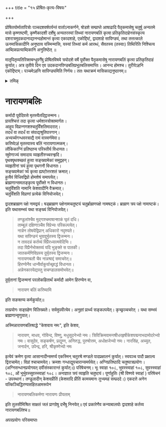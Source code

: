 +++
title = "१५ प्रोषित-कृत्य-विषयः"

+++

प्रोषितयोर्मातापित्रोः पञ्चदशवर्षपर्यन्तं वार्ताऽनाकर्णने, षोडशे सम्प्राप्ते आषाढादि पैतृकमासेषु चतुर्षु अन्यतमे मासे कृष्णाष्टमी, कृष्णैकादशी दर्शेषु अन्यतरस्यां तिथ्यां नारायणबलिं कृत्वा प्रतिकृतिदाहेनसंस्कृत्य दशरात्रमुदकदानाद्यानन्दहोमान्तं कृत्वा एकादशाहे, एकोद्दिष्टं, द्वादशाहे सापिण्ड्यं, तथा तत्तत्काले ऊनमासिकादीनि अनुष्ठाय यस्मिन्मासि, यस्यां तिथ्यां कर्म आरब्धं, सैवतस्य (तस्याः) तिथिरिति निश्चित्य आब्दिकप्रत्याब्दिकानि अनुतिष्ठेत् ॥

मातृपितृव्यतिरिक्तबन्धुवर्गेषु प्रोषितविषये त्रयोदशे वर्षे पूर्वोक्त पैतृकमासेषु नारायणबलिं कृत्वा प्रतिकृतिदाहं कुर्यात्। अत्र तृतीये दिन एव उदकदानपिण्डबलिप्रभूतबलिसमाप्तिः। आनन्द होमश्च। तुरीयेऽहनि एकोद्दिष्टम्। पञ्चमेऽहनि सापिण्ड्यमिति निर्णयः। ततः यथाक्रमं मासिकाद्यनुष्ठानम्॥

<details><summary>तमिऴ्</summary>

## 15 ப்ரோஷித க்ருத்ய விஷயம்

தேசாந்தரம் சென்றிருந்த தாய், தகப்பன் இவர்களின் இருப்பிடம் அறிய முடியாதபடி ஆகிவிட்டால் பதினைந்து வருடங்களுக்குப் பிறகு 16வது வருடத்தில் ஆடி, புரட்டாசி, மார்கழி, மாசி மாதங்களில் கிருஷ்ண அஷ்டமி, கிருஷ்ண ஏகாதசி, அமாவாஸ்யை இவைகளில் ஏதாவது ஒரு திதியை அவர்களின் மரண திதியாகக் கொண்டு முதலில் நாராயண பலியைச் செய்து பிரதிகிருதி தாஹத்தினால் ஸம்ஸ்காரம் செய்து, தசராத்ரம், ஆசௌசம் அனுஷ்டித்து க்ரமப்படி பிரதம தினத்திலேயே பாஷாண ஸ்தாபனாதிகளைச் செய்து, 11வது தினம், ஏகாஹம், 12வது தினம் ஸபிண்டீகரணம் செய்ய வேண்டும். பிறகு மாதாந்த்ர ஊன மாஸிகாதிகள்; அடுத்த வருடம் அதே திதியில் ஆப்திகம்; க்ரமமாக ப்ரத்யாப்திகாதிகளை அனுஷ்டித்து வர வேண்டும்.

மாதா பிதாக்கள் தவிர, இதரர்களின் தேசாந்த்ர கமனத்தின் நிலையை அறியாத விஷயத்தில் 12 வருடங்கள் முடிந்ததும், 13வது வருடத்தில் மேலே குறிப்பிட்ட மாதங்களில் மேலே குறிப்பிட்ட
திதிகளில் நாராயண பலி, பிரதிகிருதி ஸம்ஸ்காரம் இவைகளைச் செய்து மூன்றாவது தினத்தில் தசம தின க்ருத்யம், நான்காவது தினத்தில் ஏகாஹம், ஐந்தாவது தினத்தில் ஸபிண்டீகரணம் செய்ய வேண்டும். பிறகு க்ரமப்படி ஊன மாஸாதிகளைச் செய்து ஆப்திக ப்ரத்யாப்திகங்களைச் செய்ய வேண்டும்.

</details>

# नारायणबलिः

कर्मादौ पूर्वदिवसे मृतस्यैतद्द्विजन्मनः।  
प्रायश्चित्तं तदा कृत्वा धर्मशास्त्रोक्तमार्गतः।  
आहूय विप्रान्गणशश्चतुर्विंशतिमादरात्।  
तदर्धं वा तदर्धं वा संपाद्यश्रुतिपारगान्।  
अभ्यर्च्यगन्धवस्त्राद्यै रामं वास्वर्णमेवा॥  
करिष्येऽहं मृतस्यास्य बलिं नारायणात्मकम्।  
लौकिकाग्निं प्रतिष्ठाप्य परिस्तीर्य विधानतः।  
स्रुवेणाज्यं समादाय व्याहृतीरुच्चरन्हृदि।  
पृथक्पृथक्च्छतं हुत्वा सङ्ख्यामेकां समुद्वहन्।  
व्याहृतीनां त्रयं हुत्वा पृथगनौ विधानतः।  
सङ्ख्यामेकां त्र्यं कृत्वा ह्यष्टोत्तरशतं क्रमात्।  
हुत्वैवं विधिवद्विप्रो होमशेषं समापयेत्।  
ब्राह्मणान्समलङ्कृत्य पूर्वोक्ते न विधानतः।  
चतुर्विंशति नामानि केशवादीनि वैक्रमात्।  
चतुर्विंशति विप्राणां प्रत्येकं विनियोजयेत्।

द्वादशब्राह्मण पक्षे नामद्वयं। षड्ब्राह्मण पक्षेनामचतुष्टयं चतुर्ब्राह्मणपक्षे नामषट्कं। ब्राह्मण त्रय पक्षे नामाष्टकं। इति यथासम्भवं यथा सङ्ख्यं विनियोजयेत्। 

> तण्डुलांश्चैव मुद्गाश्चमाषान्शाकं घृतं दधि।  
ताम्बूलं दक्षिणाञ्चैव विप्रेभ्यः परिकल्पयेत्।  
नान्नेन तोषयेद्विप्रान् अधिकारो नदृश्यते।  
यथा सपिण्डनं भूयाद्दुर्मृतस्य द्विजन्मनः।  
न तावदन्नं कर्तव्यं विप्रैरध्यात्मवेदिभिः।  
तदा विप्रैर्नभोक्तव्यं यदि भुङ्क्ते स पातकी।  
जातकर्मणिविप्रस्य दुर्मृतस्य द्विजन्मनः।  
नारायणबलौ चैव नान्नश्राद्दं समाचरेत्॥  
हिरण्येनैव धान्यैर्वाकुर्याच्छ्राद्धं विधानतः।  
अन्नेनकारयेद्यस्तु सचण्डालसमोभवेत्॥

दुर्मृतानां द्विजन्मनां परलोकहितार्थं कर्मादौ आमेन हिरण्येन वा, 

> नारायण बलिं करिष्यामि

इति सङक्ल्प्य कर्मकुर्यात्॥

तत्प्रयोगः सङ्ग्रहेण विलिख्यते। सर्वमुपवीत्येव। अनुज्ञां प्रार्थ्य सङ्कल्पयेत्। कृच्छ्रञ्चचरेत् । यथा सम्भवं ब्राह्मणान्वृणुयात्।

अस्मिन्नारायणबलिश्राद्धे "केशवाय नमः", इति केशव, 

> नारायण, माधव, गोविन्द, विष्णु, मधुसूदनेभ्यो नमः। त्रिविक्रिमवामनश्रीधरहृषीकेशपद्मनाभदामोदरेभ्यो नमः। वासुदेव, सङ्कर्षण, प्रद्युम्न, अनिरुद्ध, पुरुषोत्तम, अधोक्षजेभ्यो नमः। नारसिंह, अच्युत, जनार्दन, उपेन्द्र, हरि, श्रीकृष्णेभ्यो नमः 

इत्येवं क्रमेण वृत्वा आसानादीन्समर्प्य एकस्मिन् चतुरश्रे मण्डले पादप्रक्षालनं कुर्यात्। स्वयञ्च पादौ प्रक्षाल्य द्विराचामेत्। विप्रां श्चाचामयेत्। क्रमशः गन्धाद्युपचारान्समर्पयेत्। अग्निप्रतिष्ठादि चतुष्पात्रप्रयोगः। (अग्निसन्धानप्रयोगवत् दर्वीसंस्कारान्तं कुर्यात्॥) परिषेचनम्। भूः स्वाहा १०८, भुवस्स्वाहा॑ १०८, सुवस्स्वाहा॑ १०८, ओं भूर्भुवस्सुवस्स्वाहा॑ १०८। अनाज्ञात त्रयं व्याहृति चतुष्टयं। पूर्णाहुतिः (श्री विष्णवे स्वाहा॑ ) परिषेचनं - उपस्थानं। तण्डुलादीन् केशवप्रीतिं (केशवादि प्रीतिं कामयमानः तुभ्यमहं सम्प्रददे।) एकदत्ते अनेन यत्किञ्चिद्धिरण्यसहितआमरूपेन 

> नारायणबलिकर्मणा नारायणः प्रीयताम् 

इति तुलसीमिश्रित साक्षतं जलं प्रागग्रेषु दर्भेषु निनयेत्॥ एवं प्रकारेणैव कन्याबालयोः द्वादशाहे कर्तव्य नारायणबलिंश्च॥

अपरप्रयोगः परिसमाप्तः